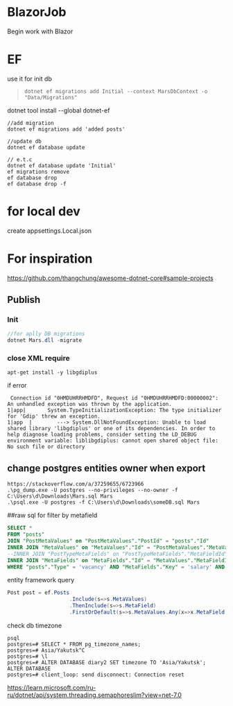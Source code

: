 # BlazorJob

Begin work with Blazor

# EF

use it for init db
> ```dotnet ef migrations add Initial --context MarsDbContext -o "Data/Migrations"```


dotnet tool install --global dotnet-ef

```
//add migration
dotnet ef migrations add 'added posts'

//update db
dotnet ef database update

// e.t.c
dotnet ef database update 'Initial'
ef migrations remove
ef database drop
ef database drop -f
```

# for local dev
create appsettings.Local.json


# For inspiration
https://github.com/thangchung/awesome-dotnet-core#sample-projects


## Publish

### Init

```csharp
//for aplly DB migrations
dotnet Mars.dll -migrate
```

### close XML require 
```
apt-get install -y libgdiplus
```
if error 
```
 Connection id "0HMDUHRRHMDFD", Request id "0HMDUHRRHMDFD:00000002": An unhandled exception was thrown by the application.
1|app|       System.TypeInitializationException: The type initializer for 'Gdip' threw an exception.
1|app  |        ---> System.DllNotFoundException: Unable to load shared library 'libgdiplus' or one of its dependencies. In order to help diagnose loading problems, consider setting the LD_DEBUG environment variable: liblibgdiplus: cannot open shared object file: No such file or directory
````

## change postgres entities owner when export
```
https://stackoverflow.com/a/37259655/6723966
.\pg_dump.exe -U postgres --no-privileges --no-owner -f C:\Users\d\Downloads\Mars.sql Mars
.\psql.exe -U postgres -f C:\Users\d\Downloads\someDB.sql Mars
```


##raw sql for filter by metafield
```sql
SELECT *
FROM "posts"
JOIN "PostMetaValues" on "PostMetaValues"."PostId" = "posts"."Id" 
INNER JOIN "MetaValues" on "MetaValues"."Id" = "PostMetaValues"."MetaValueId"
--INNER JOIN "PostTypeMetaFields" on "PostTypeMetaFields"."MetaFieldId" = "MetaValues"."MetaFieldId"
INNER JOIN "MetaFields" on "MetaFields"."Id" = "MetaValues"."MetaFieldId"
WHERE "posts"."Type" = 'vacancy' AND "MetaFields"."Key" = 'salary' AND "MetaValues"."Decimal">=200
```


entity framework query
```csharp
Post post = ef.Posts
                    .Include(s=>s.MetaValues)
                    .ThenInclude(s=>s.MetaField)
                    .FirstOrDefault(s=>s.MetaValues.Any(x=>x.MetaField.Key == "someKey" && x.Decimal>200));
```

check db timezone
```
psql
postgres=# SELECT * FROM pg_timezone_names;
postgres=# Asia/Yakutsk^C
postgres=# \l
postgres=# ALTER DATABASE diary2 SET timezone TO 'Asia/Yakutsk';
ALTER DATABASE
postgres=# client_loop: send disconnect: Connection reset
```

https://learn.microsoft.com/ru-ru/dotnet/api/system.threading.semaphoreslim?view=net-7.0
